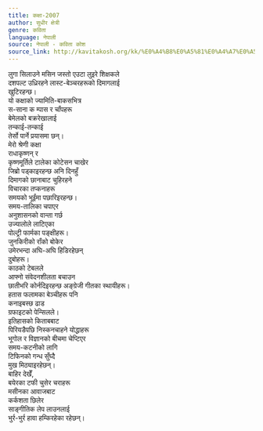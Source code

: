 ```yaml
---
title: कक्षा-2007
author: सुधीर क्षेत्री
genre: कविता
language: नेपाली
source: नेपाली - कविता कोश
source_link: http://kavitakosh.org/kk/%E0%A4%B8%E0%A5%81%E0%A4%A7%E0%A5%80%E0%A4%B0_%E0%A4%95%E0%A5%8D%E0%A4%B7%E0%A5%87%E0%A4%A4%E0%A5%8D%E0%A4%B0%E0%A5%80
---
```


लुगा सिलाउने मसिन जस्तो एउटा लुइरे शिक्षकले  
दशपल्ट उध्रिरहने लास्ट-बेञ्चरहरूको दिमागलाई  
खुटिरहन्छ।  
यो कक्षाको ज्यामिति-बाकसभित्र  
स-साना क म्पास र चॉंपहरू  
बेमेलको बक्ररेखालाई  
तन्काई-तन्काई  
तेर्सो पार्ने प्रयासमा छन्।  
मेरो श्रेणी कक्षा  
राधाकृष्णन् र  
कृष्णमूर्तिले टालेका कोटेसन चाखेर  
जिब्रो पड्काइरहन्छ अनि दिनहुँ  
दिमागको छानाबाट चुहिरहने  
विचारका तप्कनाहरू  
समयको भूईंमा पछारिइरहन्छ।  
समय-तालिका चपाएर  
अनुशासनको वान्ता गर्छ  
उज्यालोले लाटिएका  
पोल्ट्री फार्मका पङ्क्षीहरू।  
जुनकिरीको रॉंको बोकेर  
उमेरभन्दा अघि-अघि हिडिरहेछन्  
दुबोहरू।  
काठको टेबलले  
आफ्नो संवेदनशीलता बचाउन  
छातीभरि कोर्नदिइरहन्छ अङ्ग्रेजी गीतका स्थायीहरू।  
हतास फलामका बेञ्चीहरू पनि  
कनाइबस्छ ढाड  
ग्रफाइटको पेन्सिलले।  
इतिहासको किताबबाट  
पिरियडैपछि निस्कनचाहने योद्धाहरू  
भूगोल र विज्ञानको बीचमा चेप्टिएर  
समय-कटनीको लागि  
टिफिनको गन्ध सुँघ्दै  
मुख मिठ्याइरहेछन्।  
बाहिर देखेँ,  
बयेरका टफी चुसेर चराहरू  
मसीनका आवाजबाट  
कर्कशता छिलेर  
साङ्गीतिक लेप लाउनलाई  
भुर्र-भुर्र हावा हम्किरहेका रहेछन्।
